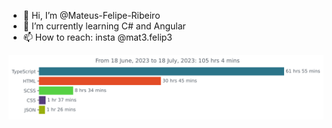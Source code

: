 - 👋 Hi, I’m @Mateus-Felipe-Ribeiro
- 🌱 I’m currently learning C# and Angular
- 📫 How to reach: insta @mat3.felip3


<a href="https://github.com/Mateus-Felipe-Ribeiro"><img src="https://github.com/Mateus-Felipe-Ribeiro/Mateus-Felipe-Ribeiro/blob/main/images/stat.svg" alt="Waka Waka" align=center/></a>

<!---
Mateus-Felipe-Ribeiro/Mateus-Felipe-Ribeiro is a ✨ special ✨ repository because its `README.md` (this file) appears on your GitHub profile.
You can click the Preview link to take a look at your changes.
--->
